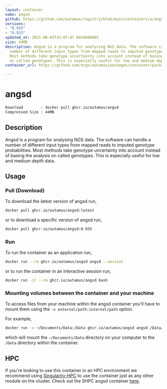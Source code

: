 ```yaml
---
layout: container
name: angsd
github: https://github.com/autamus/registry/blob/main/containers/a/angsd/spack.yaml
versions:
- "0.935"
- "0.933"
updated_at: 2021-08-03T15:07:47.893466009Z
size: 44MB
description: Angsd is a program for analysing NGS data. The software can handle a
  number of different input types from mapped reads to imputed genotype probabilities.
  Most methods take genotype uncertainty into account instead of basing the analysis
  on called genotypes. This is especially useful for low and medium depth data.
container_url: https://github.com/orgs/autamus/packages/container/package/angsd

---
```

# angsd
```bash 
Download        : docker pull ghcr.io/autamus/angsd
Compressed Size : 44MB
```

## Description
Angsd is a program for analysing NGS data. The software can handle a number of different input types from mapped reads to imputed genotype probabilities. Most methods take genotype uncertainty into account instead of basing the analysis on called genotypes. This is especially useful for low and medium depth data.

## Usage
### Pull (Download)
To download the latest version of angsd run,

```bash
docker pull ghcr.io/autamus/angsd:latest
```

or to download a specific version of angsd run,

```bash
docker pull ghcr.io/autamus/angsd:0.935
```
### Run
To run the container as an application run,
```bash
docker run --rm ghcr.io/autamus/angsd angsd --version
```

or to run the container in an interactive session run,
```bash
docker run -it --rm ghcr.io/autamus/angsd bash
```

### Mounting volumes between the container and your machine
To access files from your machine within the angsd container you'll have to mount them using the `-v external/path:internal/path` option.

For example,
```bash
docker run -v ~/Documents/Data:/Data ghcr.io/autamus/angsd angsd /Data/myData.csv
```
which will mount the `~/Documents/Data` directory on your computer to the `/Data` directory within the container.

## HPC
If you're looking to use this container in an HPC environment we recommend using [Singularity-HPC](https://singularity-hpc.readthedocs.io) to use the container just as any other module on the cluster. Check out the SHPC angsd container [here](https://singularityhub.github.io/singularity-hpc/r/ghcr.io-autamus-angsd/).
